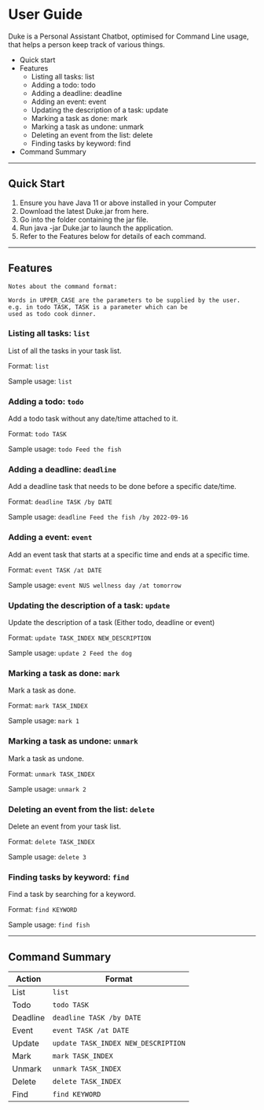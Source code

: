 # User Guide

Duke is a Personal Assistant Chatbot, optimised for Command Line usage, that helps a person keep track of various
things.

- Quick start
- Features
    - Listing all tasks: list
    - Adding a todo: todo
    - Adding a deadline: deadline
    - Adding an event: event
    - Updating the description of a task: update
    - Marking a task as done: mark
    - Marking a task as undone: unmark
    - Deleting an event from the list: delete
    - Finding tasks by keyword: find
- Command Summary

---

## Quick Start

1. Ensure you have Java 11 or above installed in your Computer
2. Download the latest Duke.jar from here.
3. Go into the folder containing the jar file.
4. Run java -jar Duke.jar to launch the application.
5. Refer to the Features below for details of each command.

---

## Features

```
Notes about the command format:

Words in UPPER_CASE are the parameters to be supplied by the user. e.g. in todo TASK, TASK is a parameter which can be
used as todo cook dinner.
```

### Listing all tasks: `list`

List of all the tasks in your task list.

Format: `list`

Sample usage: `list`

### Adding a todo: `todo`

Add a todo task without any date/time attached to it.

Format: `todo TASK`

Sample usage: `todo Feed the fish`

### Adding a deadline: `deadline`

Add a deadline task that needs to be done before a specific date/time.

Format: `deadline TASK /by DATE`

Sample usage: `deadline Feed the fish /by 2022-09-16`

### Adding a event: `event`

Add an event task that starts at a specific time and ends at a specific time.

Format: `event TASK /at DATE`

Sample usage: `event NUS wellness day /at tomorrow`

### Updating the description of a task: `update`

Update the description of a task (Either todo, deadline or event)

Format: `update TASK_INDEX NEW_DESCRIPTION`

Sample usage: `update 2 Feed the dog`

### Marking a task as done: `mark`

Mark a task as done.

Format: `mark TASK_INDEX`

Sample usage: `mark 1`

### Marking a task as undone: `unmark`

Mark a task as undone.

Format: `unmark TASK_INDEX`

Sample usage: `unmark 2`

### Deleting an event from the list: `delete`

Delete an event from your task list.

Format: `delete TASK_INDEX`

Sample usage: `delete 3`

### Finding tasks by keyword: `find`

Find a task by searching for a keyword.

Format: `find KEYWORD`

Sample usage: `find fish`

---

## Command Summary

| Action   | Format                              |
|----------|-------------------------------------|
| List     | `list`                              |
| Todo     | `todo TASK`                         |
| Deadline | `deadline TASK /by DATE`            |
| Event    | `event TASK /at DATE`               |
| Update   | `update TASK_INDEX NEW_DESCRIPTION` |
| Mark     | `mark TASK_INDEX`                   |
| Unmark   | `unmark TASK_INDEX`                 |
| Delete   | `delete TASK_INDEX`                 |
| Find     | `find KEYWORD`                      |